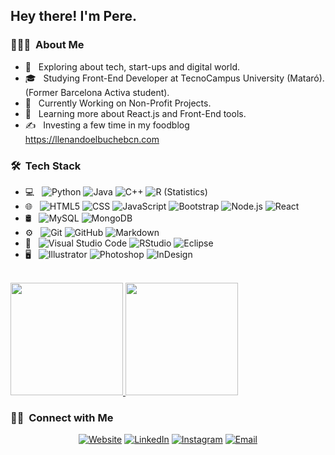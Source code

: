 <h2> Hey there! I'm Pere.</h2>

<h3> 👨🏻‍💻 &nbsp;About Me </h3>

- 🤔 &nbsp; Exploring about tech, start-ups and digital world.
- 🎓 &nbsp; Studying Front-End Developer at TecnoCampus University (Mataró). (Former Barcelona Activa student).
- 💼 &nbsp; Currently Working on Non-Profit Projects.
- 🌱 &nbsp; Learning more about React.js and Front-End tools.
- ✍️ &nbsp; Investing a few time in my foodblog https://llenandoelbuchebcn.com

<h3> 🛠 &nbsp;Tech Stack</h3>

- 💻 &nbsp;
  ![Python](https://img.shields.io/badge/-Python-333333?style=flat&logo=python)
  ![Java](https://img.shields.io/badge/-Java-333333?style=flat&logo=Java&logoColor=007396)
  ![C++](https://img.shields.io/badge/-C++-333333?style=flat&logo=C%2B%2B&logoColor=00599C)
  ![R (Statistics)](https://img.shields.io/badge/-R-333333?style=flat&logo=R&logoColor=276DC3)
- 🌐 &nbsp;
  ![HTML5](https://img.shields.io/badge/-HTML5-333333?style=flat&logo=HTML5)
  ![CSS](https://img.shields.io/badge/-CSS-333333?style=flat&logo=CSS3&logoColor=1572B6)
  ![JavaScript](https://img.shields.io/badge/-JavaScript-333333?style=flat&logo=javascript)
  ![Bootstrap](https://img.shields.io/badge/-Bootstrap-333333?style=flat&logo=bootstrap&logoColor=563D7C)
  ![Node.js](https://img.shields.io/badge/-Node.js-333333?style=flat&logo=node.js)
  ![React](https://img.shields.io/badge/-React-333333?style=flat&logo=react)
- 🛢 &nbsp;
  ![MySQL](https://img.shields.io/badge/-MySQL-333333?style=flat&logo=mysql)
  ![MongoDB](https://img.shields.io/badge/-MongoDB-333333?style=flat&logo=mongodb)
- ⚙️ &nbsp;
  ![Git](https://img.shields.io/badge/-Git-333333?style=flat&logo=git)
  ![GitHub](https://img.shields.io/badge/-GitHub-333333?style=flat&logo=github)
  ![Markdown](https://img.shields.io/badge/-Markdown-333333?style=flat&logo=markdown)
- 🔧 &nbsp;
  ![Visual Studio Code](https://img.shields.io/badge/-Visual%20Studio%20Code-333333?style=flat&logo=visual-studio-code&logoColor=007ACC)
  ![RStudio](https://img.shields.io/badge/-RStudio-333333?style=flat&logo=rstudio)
  ![Eclipse](https://img.shields.io/badge/-Eclipse-333333?style=flat&logo=eclipse-ide&logoColor=2C2255)
- 🖥 &nbsp;
  ![Illustrator](https://img.shields.io/badge/-Illustrator-333333?style=flat&logo=adobe-illustrator)
  ![Photoshop](https://img.shields.io/badge/-Photoshop-333333?style=flat&logo=adobe-photoshop)
  ![InDesign](https://img.shields.io/badge/-InDesign-333333?style=flat&logo=adobe-indesign)

<br/>

<a href="https://github.com/En-Pere">
  <img height="180em" src="https://github-readme-stats.vercel.app/api?username=En-Pere&theme=buefy&show_icons=true" />
  <img height="180em" src="https://github-readme-stats.vercel.app/api/top-langs/?username=En-Pere&theme=buefy&layout=compact" />
</a>

<br/>

<h3> 🤝🏻 &nbsp;Connect with Me </h3>

<p align="center">
<a href="https://https://enpereruba.com/"><img alt="Website" src="https://img.shields.io/badge/Website-www.enpereruba.com-blue?style=flat-square&logo=google-chrome"></a>
<a href="https://www.linkedin.com/in/en-pere/"><img alt="LinkedIn" src="https://img.shields.io/badge/LinkedIn-Pere%20Ruiz-blue?style=flat-square&logo=linkedin"></a>
<a href="https://www.instagram.com/enpereruba/"><img alt="Instagram" src="https://img.shields.io/badge/Instagram-enpereruba-blue?style=flat-square&logo=instagram"></a>
<a href="mailto:info@enpereruba.com"><img alt="Email" src="https://img.shields.io/badge/Email-info@enpereruba.com-blue?style=flat-square&logo=gmail"></a>
</p>
